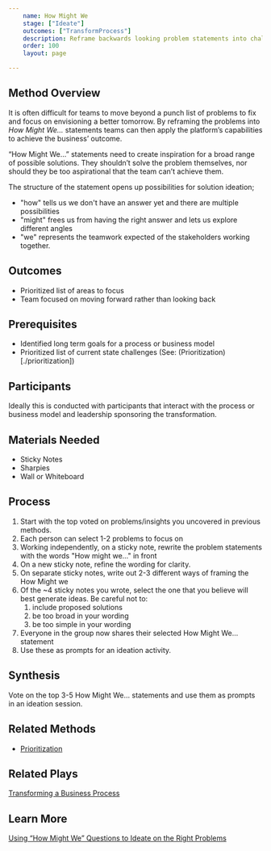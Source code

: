 ```yaml
---
    name: How Might We
    stage: ["Ideate"]
    outcomes: ["TransformProcess"]
    description: Reframe backwards looking problem statements into challenge statements for a better future.
    order: 100
    layout: page

---
```

## Method Overview
It is often difficult for teams to move beyond a punch list of problems to fix and focus on envisioning a better tomorrow. By reframing the problems into *How Might We…* statements teams can then apply the platform’s capabilities to achieve the business’ outcome.

“How Might We…” statements need to create inspiration for a broad range of possible solutions. They shouldn’t solve the problem themselves, nor should they be too aspirational that the team can’t achieve them.

The structure of the statement opens up possibilities for solution ideation; 
* "how" tells us we don't have an answer yet and there are multiple possibilities
* "might" frees us from having the right answer and lets us explore different angles
* "we" represents the teamwork expected of the stakeholders working together.

## Outcomes
* Prioritized list of areas to focus
* Team focused on moving forward rather than looking back

## Prerequisites
* Identified long term goals for a process or business model
* Prioritized list of current state challenges (See: (Prioritization)[./prioritization])

## Participants
Ideally this is conducted with participants that interact with the process or business model and leadership sponsoring the transformation.

## Materials Needed
* Sticky Notes
* Sharpies
* Wall or Whiteboard

## Process
1. Start with the top voted on problems/insights you uncovered in previous methods.
2. Each person can select 1-2 problems to focus on
3. Working independently, on a sticky note, rewrite the problem statements with the words "How might we..." in front
4. On a new sticky note, refine the wording for clarity.
5. On separate sticky notes, write out 2-3 different ways of framing the How Might we
6. Of the ~4 sticky notes you wrote, select the one that you believe will best generate ideas. Be careful not to:
   1. include proposed solutions
   2. be too broad in your wording
   3. be too simple in your wording
7. Everyone in the group now shares their selected How Might We... statement
8. Use these as prompts for an ideation activity.
   
## Synthesis
Vote on the top 3-5 How Might We... statements and use them as prompts in an ideation session.

## Related Methods
* [Prioritization](./prioritization)
<!-- * Challenges & Friction
* Long Term Goals & Challenges -->

## Related Plays
[Transforming a Business Process](/plays/transforming-a-business-process)

## Learn More
[Using “How Might We” Questions to Ideate on the Right Problems](https://www.nngroup.com/articles/how-might-we-questions/)

